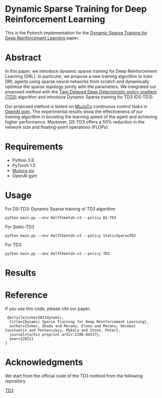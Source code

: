 # Dynamic Sparse Training for Deep Reinforcement Learning

This is the Pytorch implementation for the [Dynamic Sparse Training for Deep Reinforcement Learning](https://arxiv.org/pdf/2106.04217.pdf) paper.

# Abstract
In this paper, we introduce dynamic sparse training for Deep Reinforcement Learning (DRL). In particular, we propose a new training algorithm to train DRL agents using sparse neural networks from scratch and dynamically optimize the sparse topology jointly with the parameters. We integrated our proposed method with the [Twin Delayed Deep Deterministic policy gradient (TD3)](https://arxiv.org/abs/1802.09477) algorithm and introduce Dynamic Sparse training for TD3 (DS-TD3). 

Our proposed method is tested on [MuJoCo](http://www.mujoco.org/) continuous control tasks in [OpenAI gym](https://github.com/openai/gym).
The experimental results show the effectiveness of our training algorithm in boosting the learning speed of the agent and achieving higher performance. Moreover, DS-TD3 offers a 50% reduction in the network size and floating-point operations (FLOPs).

# Requirements
* Python 3.8
* PyTorch 1.5
* [Mujoco-py](https://github.com/openai/mujoco-py) 
* OpenAI gym

# Usage

For DS-TD3: Dynamic Sparse training of TD3 algorithm 
```
python main.py --env HalfCheetah-v3 --policy DS-TD3
```

For Static-TD3
```
python main.py --env HalfCheetah-v3 --policy StaticSparseTD3
```

For TD3
```
python main.py --env HalfCheetah-v3 --policy TD3
```

# Results

# Reference 

If you use this code, please cite our paper:
```
 @article{sokar2021dynamic,
  title={Dynamic Sparse Training for Deep Reinforcement Learning},
  author={Sokar, Ghada and Mocanu, Elena and Mocanu, Decebal Constantin and Pechenizkiy, Mykola and Stone, Peter},
  journal={arXiv preprint arXiv:2106.04217},
  year={2021}
}
```

# Acknowledgments
We start from the official code of the TD3 method from the following repository

[TD3](https://github.com/sfujim/TD3)
